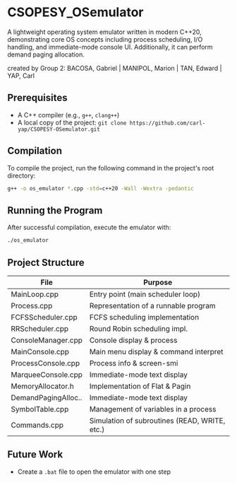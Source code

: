 # CSOPESY_OSemulator

A lightweight operating system emulator written in modern C++20, demonstrating core OS concepts including process scheduling, I/O handling, and immediate-mode console UI. Additionally, it can perform demand paging allocation.

created by Group 2: BACOSA, Gabriel | MANIPOL, Marion | TAN, Edward | YAP, Carl

## Prerequisites

- A C++ compiler (e.g., `g++`, `clang++`)
- A local copy of the project: `git clone https://github.com/carl-yap/CSOPESY-OSemulator.git`

## Compilation

To compile the project, run the following command in the project's root directory:

```bash
g++ -o os_emulator *.cpp -std=c++20 -Wall -Wextra -pedantic
```

## Running the Program

After successful compilation, execute the emulator with:

``` bash
./os_emulator
```

## Project Structure

| File	              | Purpose                              |
|---------------------|--------------------------------------|
| MainLoop.cpp	      | Entry point (main scheduler loop)    |
| Process.cpp	        | Representation of a runnable program |
| FCFSScheduler.cpp	  | FCFS scheduling implementation       |
| RRScheduler.cpp     | Round Robin scheduling impl.         |
| ConsoleManager.cpp	| Console display & process            |
| MainConsole.cpp     | Main menu display & command interpret|
| ProcessConsole.cpp  | Process info & screen-smi            |
| MarqueeConsole.cpp	| Immediate-mode text display          |
| MemoryAllocator.h 	| Implementation of Flat & Pagin       |
| DemandPagingAlloc..	| Immediate-mode text display          |
| SymbolTable.cpp	    | Management of variables in a process |
| Commands.cpp       	| Simulation of subroutines (READ, WRITE, etc.)    |

## Future Work

- Create a `.bat` file to open the emulator with one step
